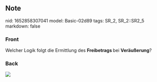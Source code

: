 ## Note
nid: 1652858307041
model: Basic-02d89
tags: SR_2, SR_2::SR2_5
markdown: false

### Front
Welcher Logik folgt die Ermittlung des <b>Freibetrags </b>bei <b>Veräußerung</b>?

### Back
<img src="paste-3e64081e9951af6ec756fee6344a04070c7fe2bd.jpg">

